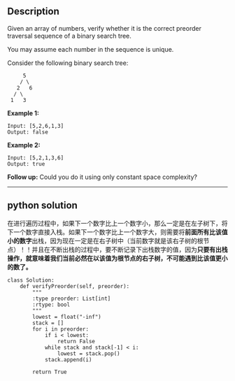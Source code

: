 ## Description

Given an array of numbers, verify whether it is the correct preorder traversal sequence of a binary search tree.

You may assume each number in the sequence is unique.

Consider the following binary search tree:

```
     5
    / \
   2   6
  / \
 1   3
```

**Example 1:**

```
Input: [5,2,6,1,3]
Output: false
```

**Example 2:**

```
Input: [5,2,1,3,6]
Output: true
```

**Follow up:**
Could you do it using only constant space complexity?

------





## python solution



在进行遍历过程中，如果下一个数字比上一个数字小，那么一定是在左子树下，将下一个数字直接入栈。如果下一个数字比上一个数字大，则需要将**前面所有比该值小的数字**出栈，因为现在一定是在右子树中（当前数字就是该右子树的根节点）！！并且在不断出栈的过程中，要不断记录下出栈数字的值，因为**只要有出栈操作，就意味着我们当前必然在以该值为根节点的右子树，不可能遇到比该值更小的数了。**





```
class Solution:
    def verifyPreorder(self, preorder):
        """
        :type preorder: List[int]
        :rtype: bool
        """
        lowest = float("-inf")
        stack = []
        for i in preorder:
            if i < lowest:
                return False
            while stack and stack[-1] < i:
                lowest = stack.pop()
            stack.append(i)

        return True
```

